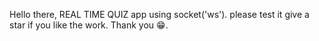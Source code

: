 Hello there, REAL TIME QUIZ app using socket('ws').
please test it give a star if you like the work.
Thank you 😁.